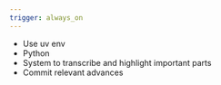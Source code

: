 ```yaml
---
trigger: always_on
---
```


- Use uv env
- Python
- System to transcribe and highlight important parts
- Commit relevant advances